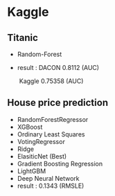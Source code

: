 # Kaggle

## Titanic
- Random-Forest

- result : DACON 0.8112 (AUC)

  ​			 Kaggle 0.75358 (AUC)

## House price prediction
- RandomForestRegressor
- XGBoost
- Ordinary Least Squares
- VotingRegressor
- Ridge
- ElasiticNet (Best)
- Gradient Boosting Regression
- LightGBM
- Deep Neural Network
- result : 0.1343 (RMSLE)
